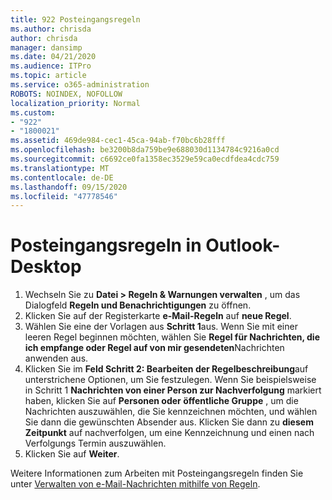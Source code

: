 ```yaml
---
title: 922 Posteingangsregeln
ms.author: chrisda
author: chrisda
manager: dansimp
ms.date: 04/21/2020
ms.audience: ITPro
ms.topic: article
ms.service: o365-administration
ROBOTS: NOINDEX, NOFOLLOW
localization_priority: Normal
ms.custom:
- "922"
- "1800021"
ms.assetid: 469de984-cec1-45ca-94ab-f70bc6b28fff
ms.openlocfilehash: be3200b8da759be9e688030d1134784c9216a0cd
ms.sourcegitcommit: c6692ce0fa1358ec3529e59ca0ecdfdea4cdc759
ms.translationtype: MT
ms.contentlocale: de-DE
ms.lasthandoff: 09/15/2020
ms.locfileid: "47778546"
---
```

# <a name="inbox-rules-in-outlook-desktop"></a>Posteingangsregeln in Outlook-Desktop

1. Wechseln Sie zu **Datei > Regeln & Warnungen verwalten** , um das Dialogfeld **Regeln und Benachrichtigungen** zu öffnen.
2. Klicken Sie auf der Registerkarte **e-Mail-Regeln** auf **neue Regel**.
3. Wählen Sie eine der Vorlagen aus **Schritt 1**aus. Wenn Sie mit einer leeren Regel beginnen möchten, wählen Sie **Regel für Nachrichten, die ich empfange oder Regel auf von mir gesendeten**Nachrichten anwenden aus.
4. Klicken Sie im **Feld Schritt 2: Bearbeiten der Regelbeschreibung**auf unterstrichene Optionen, um Sie festzulegen. Wenn Sie beispielsweise in Schritt 1 **Nachrichten von einer Person zur Nachverfolgung** markiert haben, klicken Sie auf **Personen oder öffentliche Gruppe** , um die Nachrichten auszuwählen, die Sie kennzeichnen möchten, und wählen Sie dann die gewünschten Absender aus. Klicken Sie dann zu **diesem Zeitpunkt** auf nachverfolgen, um eine Kennzeichnung und einen nach Verfolgungs Termin auszuwählen.
5. Klicken Sie auf **Weiter**.

Weitere Informationen zum Arbeiten mit Posteingangsregeln finden Sie unter [Verwalten von e-Mail-Nachrichten mithilfe von Regeln](https://support.office.com/article/manage-email-messages-by-using-rules-c24f5dea-9465-4df4-ad17-a50704d66c59).
